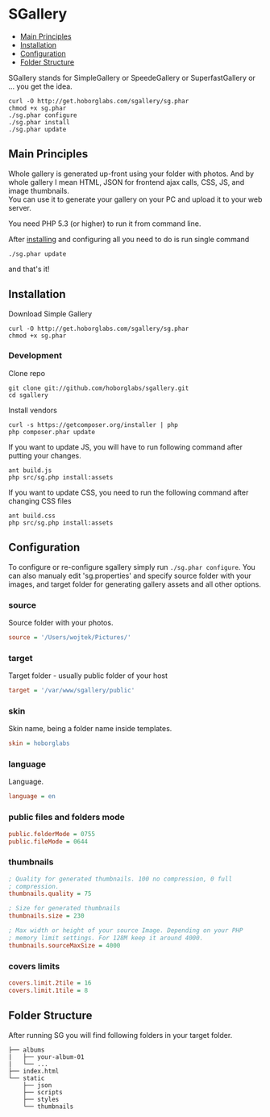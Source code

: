 # SGallery

* [Main Principles](#main-principles)
* [Installation](#installation)
* [Configuration](#configuration)
* [Folder Structure](#folder-structure)

SGallery stands for SimpleGallery or SpeedeGallery or SuperfastGallery
or ... you get the idea.

```
curl -O http://get.hoborglabs.com/sgallery/sg.phar
chmod +x sg.phar
./sg.phar configure
./sg.phar install
./sg.phar update
```




## Main Principles

Whole gallery is generated up-front using your folder with photos. And by whole gallery I mean HTML, JSON for frontend
ajax calls, CSS, JS, and image thumbnails.  
You can use it to generate your gallery on your PC and upload it to your web server.

You need PHP 5.3 (or higher) to run it from command line.

After [installing](#installation) and configuring all you need to do is run single command

~~~~~
./sg.phar update
~~~~~

and that's it!




## Installation

Download Simple Gallery
```
curl -O http://get.hoborglabs.com/sgallery/sg.phar
chmod +x sg.phar
```




### Development

Clone repo

```
git clone git://github.com/hoborglabs/sgallery.git
cd sgallery
```

Install vendors
```
curl -s https://getcomposer.org/installer | php
php composer.phar update
```

If you want to update JS, you will have to run following command after putting your changes.

~~~~~
ant build.js
php src/sg.php install:assets
~~~~~

If you want to update CSS, you need to run the following command after changing CSS files

~~~~~
ant build.css
php src/sg.php install:assets
~~~~~




## Configuration

To configure or re-configure sgallery simply run `./sg.phar configure`. You can also manualy edit 'sg.properties' and
specify source folder with your images, and target folder for generating gallery assets and all other options.

### source

Source folder with your photos.
~~~ini
source = '/Users/wojtek/Pictures/'
~~~

### target

Target folder - usually public folder of your host
~~~ini
target = '/var/www/sgallery/public'
~~~

### skin

Skin name, being a folder name inside templates.
~~~ini
skin = hoborglabs
~~~

### language

Language.
~~~ini
language = en
~~~

### public files and folders mode

~~~ini
public.folderMode = 0755
public.fileMode = 0644
~~~

### thumbnails

~~~ini
; Quality for generated thumbnails. 100 no compression, 0 full
; compression.
thumbnails.quality = 75

; Size for generated thumbnails
thumbnails.size = 230

; Max width or height of your source Image. Depending on your PHP
; memory limit settings. For 128M keep it around 4000.
thumbnails.sourceMaxSize = 4000
~~~

### covers limits

~~~ini
covers.limit.2tile = 16
covers.limit.1tile = 8
~~~




## Folder Structure

After running SG you will find following folders in your target folder.
```
├── albums
|   ├── your-album-01
|   └── ...
├── index.html
└── static
    ├── json
    ├── scripts
    ├── styles
    └── thumbnails
```
